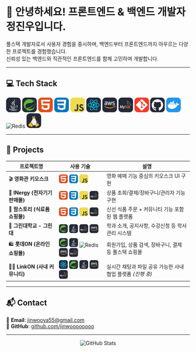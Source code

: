 # 👋 안녕하세요! 프론트엔드 & 백엔드 개발자 정진우입니다.

풀스택 개발자로서 사용자 경험을 중시하며, 백엔드부터 프론트엔드까지 아우르는 다양한 프로젝트를 경험했습니다.  
신뢰성 있는 백엔드와 직관적인 프론트엔드를 함께 고민하며 개발합니다.

---

## 💻 Tech Stack

<p align="left">
  <img src="https://raw.githubusercontent.com/tandpfun/skill-icons/main/icons/Java-Dark.svg" height="40" alt="Java"/>
  <img src="https://raw.githubusercontent.com/tandpfun/skill-icons/main/icons/Spring-Dark.svg" height="40" alt="Spring Boot"/>
  <img src="https://raw.githubusercontent.com/tandpfun/skill-icons/main/icons/HTML.svg" height="40" alt="HTML"/>
  <img src="https://raw.githubusercontent.com/tandpfun/skill-icons/main/icons/CSS.svg" height="40" alt="CSS"/>
  <img src="https://raw.githubusercontent.com/tandpfun/skill-icons/main/icons/JavaScript.svg" height="40" alt="JavaScript"/>
  <img src="https://raw.githubusercontent.com/tandpfun/skill-icons/main/icons/React-Dark.svg" height="40" alt="React"/>
  <img src="https://raw.githubusercontent.com/tandpfun/skill-icons/main/icons/AWS-Dark.svg" height="40" alt="AWS"/>
  <img src="https://raw.githubusercontent.com/tandpfun/skill-icons/main/icons/MySQL-Dark.svg" height="40" alt="MySQL"/>
  <img src="https://raw.githubusercontent.com/tandpfun/skill-icons/main/icons/Git.svg" height="40" alt="Git"/>
  <img src="https://raw.githubusercontent.com/tandpfun/skill-icons/main/icons/Github-Dark.svg" height="40" alt="GitHub"/>
  <img src="https://raw.githubusercontent.com/tandpfun/skill-icons/main/icons/Docker.svg" height="40" alt="Docker"/>
  <img src="https://cdn.jsdelivr.net/gh/devicons/devicon/icons/redis/redis-original.svg" width="40" alt="Redis"/>
  <img src="https://raw.githubusercontent.com/tandpfun/skill-icons/main/icons/Linux-Dark.svg" height="40" alt="Linux"/>
</p>

---

## 📁 Projects

| 프로젝트명 | 사용 기술 | 설명 |
|------------|-----------|------|
| 🎬 **영화관 키오스크** | <img src="https://raw.githubusercontent.com/tandpfun/skill-icons/main/icons/HTML.svg" width="24"/> <img src="https://raw.githubusercontent.com/tandpfun/skill-icons/main/icons/CSS.svg" width="24"/> <img src="https://raw.githubusercontent.com/tandpfun/skill-icons/main/icons/JavaScript.svg" width="24"/> | 영화 예매 기능 중심의 키오스크 UI 구현 |
| 🛒 **INergy (전자기기 판매몰)** | <img src="https://raw.githubusercontent.com/tandpfun/skill-icons/main/icons/HTML.svg" width="24"/> <img src="https://raw.githubusercontent.com/tandpfun/skill-icons/main/icons/CSS.svg" width="24"/> <img src="https://raw.githubusercontent.com/tandpfun/skill-icons/main/icons/JavaScript.svg" width="24"/> <img src="https://raw.githubusercontent.com/tandpfun/skill-icons/main/icons/MySQL-Dark.svg" width="24"/> | 상품 조회/결제/장바구니/관리자 기능 구현 |
| 🥬 **팜스토리 (식료품 쇼핑몰)** | <img src="https://raw.githubusercontent.com/tandpfun/skill-icons/main/icons/HTML.svg" width="24"/> <img src="https://raw.githubusercontent.com/tandpfun/skill-icons/main/icons/CSS.svg" width="24"/> <img src="https://raw.githubusercontent.com/tandpfun/skill-icons/main/icons/JavaScript.svg" width="24"/> <img src="https://raw.githubusercontent.com/tandpfun/skill-icons/main/icons/MySQL-Dark.svg" width="24"/> | 신선 식품 주문 + 커뮤니티 기능 포함된 웹 플랫폼 |
| 🏫 **그린대학교 - 그린대** | <img src="https://raw.githubusercontent.com/tandpfun/skill-icons/main/icons/Spring-Dark.svg" width="24"/> <img src="https://raw.githubusercontent.com/tandpfun/skill-icons/main/icons/Java-Dark.svg" width="24"/> <img src="https://raw.githubusercontent.com/tandpfun/skill-icons/main/icons/MySQL-Dark.svg" width="24"/> <img src="https://raw.githubusercontent.com/tandpfun/skill-icons/main/icons/AWS-Dark.svg" width="24"/> | 학과 소개, 공지사항, 수강신청 등 학사 관리 시스템 |
| 🛍 **롯데ON (온라인 쇼핑몰)** | <img src="https://raw.githubusercontent.com/tandpfun/skill-icons/main/icons/Spring-Dark.svg" width="24"/> <img src="https://raw.githubusercontent.com/tandpfun/skill-icons/main/icons/Java-Dark.svg" width="24"/> <img src="https://cdn.jsdelivr.net/gh/devicons/devicon/icons/redis/redis-original.svg" width="24" alt="Redis"/> <img src="https://raw.githubusercontent.com/tandpfun/skill-icons/main/icons/AWS-Dark.svg" width="24"/> <img src="https://raw.githubusercontent.com/tandpfun/skill-icons/main/icons/MySQL-Dark.svg" width="24"/> | 회원가입, 상품 검색, 장바구니, 결제 등 풀스택 쇼핑몰 |
| 🧑‍💼 **LinkON (사내 커뮤니티)** | <img src="https://raw.githubusercontent.com/tandpfun/skill-icons/main/icons/React-Dark.svg" width="24"/> <img src="https://raw.githubusercontent.com/tandpfun/skill-icons/main/icons/Spring-Dark.svg" width="24"/> <img src="https://raw.githubusercontent.com/tandpfun/skill-icons/main/icons/Java-Dark.svg" width="24"/> <img src="https://raw.githubusercontent.com/tandpfun/skill-icons/main/icons/AWS-Dark.svg" width="24"/> <img src="https://raw.githubusercontent.com/tandpfun/skill-icons/main/icons/MySQL-Dark.svg" width="24"/> | 실시간 채팅과 파일 공유 가능한 사내 협업 플랫폼 *(진행 중)* |


---

## 📬 Contact

📧 **Email**: jinwooya55@gmail.com  
🔗 **GitHub**: [github.com/jinwoooooooo](https://github.com/jinwoooooooo)  

---




<p align="center">
  <img src="https://github-readme-stats.vercel.app/api?username=Jinwoooooooo&show_icons=true&theme=radical" alt="GitHub Stats">
</p>
